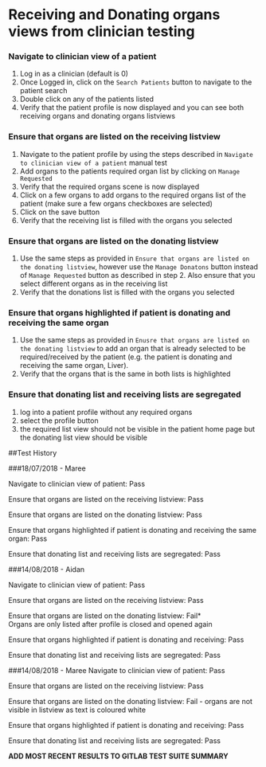 # Receiving and Donating organs views from clinician testing

### Navigate to clinician view of a patient
1. Log in as a clinician (default is 0)
2. Once Logged in, click on the `Search Patients` button to navigate to the patient search
3. Double click on any of the patients listed
4. Verify that the patient profile is now displayed and you can see both receiving organs and donating organs listviews

### Ensure that organs are listed on the receiving listview
1. Navigate to the patient profile by using the steps described in `Navigate to clinician view of a patient` manual test
2. Add organs to the patients required organ list by clicking on `Manage Requested`
3. Verify that the required organs scene is now displayed
4. Click on a few organs to add organs to the required organs list of the patient (make sure a few organs checkboxes are selected)
5. Click on the save button
6. Verify that the receiving list is filled with the organs you selected

### Ensure that organs are listed on the donating listview
1. Use the same steps as provided in `Ensure that organs are listed on the donating listview`, however use the `Manage Donatons` button instead of `Manage Requested` button as described in step 2. Also ensure that you select different organs as in the receiving list
2. Verify that the donations list is filled with the organs you selected

### Ensure that organs highlighted if patient is donating and receiving the same organ
1. Use the same steps as provided in `Enusre that organs are listed on the donating listview` to add an organ that is already selected to be required/received by the patient (e.g. the patient is donating and receiving the same organ, Liver).
2. Verify that the organs that is the same in both lists is highlighted

### Ensure that donating list and receiving lists are segregated
1. log into a patient profile without any required organs
2. select the profile button
3. the required list view should not be visible in the patient home page but the donating list view should be visible

##Test History

###18/07/2018 - Maree

Navigate to clinician view of patient: Pass

Ensure that organs are listed on the receiving listview: Pass

Ensure that organs are listed on the donating listview: Pass

Ensure that organs highlighted if patient is donating and receiving the same organ: Pass

Ensure that donating list and receiving lists are segregated: Pass

###14/08/2018 - Aidan

Navigate to clinician view of patient: Pass

Ensure that organs are listed on the receiving listview: Pass

Ensure that organs are listed on the donating listview: Fail*  
Organs are only listed after profile is closed and opened again

Ensure that organs highlighted if patient is donating and receiving: Pass

Ensure that donating list and receiving lists are segregated: Pass

###14/08/2018 - Maree
Navigate to clinician view of patient: Pass

Ensure that organs are listed on the receiving listview: Pass

Ensure that organs are listed on the donating listview: Fail - organs are not visible in listview as text is coloured white

Ensure that organs highlighted if patient is donating and receiving: Pass

Ensure that donating list and receiving lists are segregated: Pass

**ADD MOST RECENT RESULTS TO GITLAB TEST SUITE SUMMARY**
